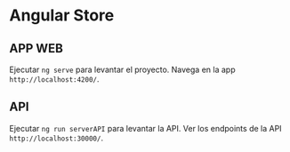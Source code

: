 # Angular Store

## APP WEB

Ejecutar `ng serve` para levantar el proyecto. Navega en la app `http://localhost:4200/`. 

## API

Ejecutar `ng run serverAPI` para levantar la API. Ver los endpoints de la API `http://localhost:30000/`.

